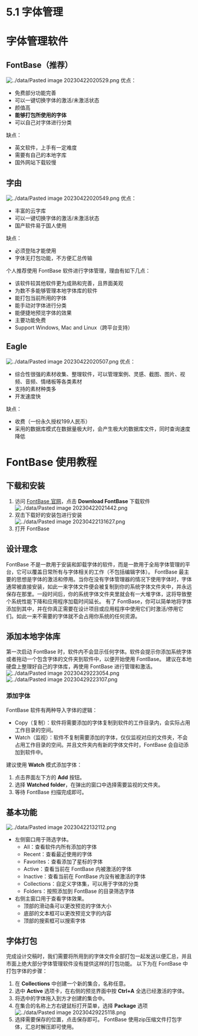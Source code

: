 # 5.1 字体管理

# 字体管理软件

## FontBase（推荐）
![../data/Pasted image 20230422020529.png](../data/Pasted%20image%2020230422020529.png)
优点：
- 免费部分功能完善
- 可以一键切换字体的激活/未激活状态
- 颜值高
- **能够打包所使用的字体**
- 可以自己对字体进行分类

缺点：
- 英文软件，上手有一定难度
- 需要有自己的本地字库
- 国外网站下载较慢

## 字由
![../data/Pasted image 20230422020549.png](../data/Pasted%20image%2020230422020549.png)
优点：
- 丰富的云字库
- 可以一键切换字体的激活/未激活状态
- 国产软件易于国人使用

缺点：
- 必须登陆才能使用
- 字体无打包功能，不方便汇总传输

个人推荐使用 FontBase 软件进行字体管理，理由有如下几点：
- 该软件较其他软件更为成熟和完善，且界面美观
- 为数不多能够管理本地字体库的软件
- 能打包当前所用的字体
- 能手动对字体进行分类
- 能便捷地预览字体的效果
- 主要功能免费
- Support Windows, Mac and Linux（跨平台支持）

## Eagle
![../data/Pasted image 20230422020507.png](../data/Pasted%20image%2020230422020507.png)
优点：
- 综合性很强的素材收集、整理软件，可以管理案例、灵感、截图、图片、视频、音频、情绪板等各类素材
- 支持的素材种类多
- 开发速度快

缺点：
- 收费（一份永久授权199人民币）
- 采用的数据库模式在数据量极大时，会产生极大的数据库文件，同时查询速度降低

# FontBase 使用教程

## 下载和安装

1. 访问 [FontBase 官网](https://fontba.se/)，点击 **Download FontBase** 下载软件![../data/Pasted image 20230422021442.png](../data/Pasted%20image%2020230422021442.png)
2. 双击下载好的安装包进行安装![../data/Pasted image 20230422131627.png](../data/Pasted%20image%2020230422131627.png)
3. 打开 FontBase

## 设计理念
FontBase 不是一款用于安装和卸载字体的软件，而是一款用于全局字体管理的平台，它可以覆盖日常所有与字体相关的工作（不包括编辑字体）。
FontBase 最主要的思想是字体的激活和停用。当你在没有字体管理器的情况下使用字体时，字体通常被直接安装，如此一来字体文件便会被复制到你的系统字体文件夹中，并永远保存在那里。一段时间后，你的系统字体文件夹里就会有一大堆字体，这将导致整个系统性能下降和应用程序加载时间延长。
有了 FontBase，你可以简单地将字体添加到其中，并在你真正需要在设计项目或应用程序中使用它们时激活/停用它们。如此一来不需要的字体就不会占用你系统的任何资源。

## 添加本地字体库
第一次启动 FontBase 时，软件内不会显示任何字体。软件会提示你添加系统字体或者拖动一个包含字体的文件夹到软件中，以便开始使用 FontBase。
建议在本地硬盘上整理好自己的字体库，再使用 FontBase 进行管理和激活。
![../data/Pasted image 20230429223054.png](../data/Pasted%20image%2020230429223054.png)
![../data/Pasted image 20230429223107.png](../data/Pasted%20image%2020230429223107.png)
### 添加字体
FontBase 软件有两种导入字体的逻辑：
- Copy（复制）：软件将需要添加的字体复制到软件的工作目录内，会实际占用工作目录的空间。
- Watch（监视）：软件不复制需要添加的字体，仅仅监视对应的文件夹，不会占用工作目录的空间。并且文件夹内有新的字体文件时，FontBase 会自动添加到软件中。

建议使用 **Watch** 模式添加字体：
1. 点击界面左下方的 **Add** 按钮。
2. 选择 **Watched folder**，在弹出的窗口中选择需要监视的文件夹。
3. 等待 FontBase 扫描完成即可。

## 基本功能
![../data/Pasted image 20230422132112.png](../data/Pasted%20image%2020230422132112.png)
- 左侧窗口用于筛选字体。
    - All：查看软件内所有添加的字体
    - Recent：查看最近使用的字体
    - Favorites：查看添加了星标的字体
    - Active：查看当前在 FontBase 内被激活的字体
    - Inactive：查看当前在 FontBase 内没有被激活的字体
    - Collections：自定义字体集，可以用于字体的分类
    - Folders：按照添加到 FontBase 的目录筛选字体
- 右侧主窗口用于查看字体效果。
    - 顶部的滑动条可以更改预览的字体大小
    - 底部的文本框可以更改预览文字的内容
    - 顶部的搜索框可以搜索字体

## 字体打包
完成设计交稿时，我们需要将所用到的字体文件全部打包一起发送以便汇总，并且市面上绝大部分字体管理软件没有提供这样的打包功能。
以下为在 FontBase 中打包字体的步骤：
1. 在 **Collections** 中创建一个新的集合，名称任意。
2. 选中 **Active** 选项卡，在右侧的预览界面中按 **Ctrl+A** 全选已经激活的字体。
3. 将选中的字体拖入到方才创建的集合中。
4. 在集合的名称上方右键鼠标打开菜单，选择 **Package** 选项![../data/Pasted image 20230429225118.png](../data/Pasted%20image%2020230429225118.png)
5. 选择需要保存的位置，点击保存即可。
FontBase 使用zip压缩文件打包字体，汇总时解压即可使用。